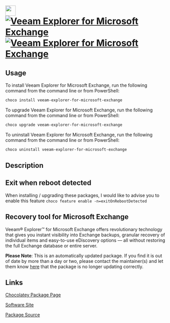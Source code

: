 ﻿# <img src="https://cdn.jsdelivr.net/gh/mkevenaar/chocolatey-packages@4f1f0dcec0b1d2bc6995fa2f21fbe01ad3e3fe62/icons/veeam-explorer-for-microsoft-exchange.png" width="32" height="32"/> [![Veeam Explorer for Microsoft Exchange](https://img.shields.io/chocolatey/v/veeam-explorer-for-microsoft-exchange.svg?label=Veeam+Explorer+for+Microsoft+Exchange)](https://community.chocolatey.org/packages/veeam-explorer-for-microsoft-exchange) [![Veeam Explorer for Microsoft Exchange](https://img.shields.io/chocolatey/dt/veeam-explorer-for-microsoft-exchange.svg)](https://community.chocolatey.org/packages/veeam-explorer-for-microsoft-exchange)

## Usage

To install Veeam Explorer for Microsoft Exchange, run the following command from the command line or from PowerShell:

```powershell
choco install veeam-explorer-for-microsoft-exchange
```

To upgrade Veeam Explorer for Microsoft Exchange, run the following command from the command line or from PowerShell:

```powershell
choco upgrade veeam-explorer-for-microsoft-exchange
```

To uninstall Veeam Explorer for Microsoft Exchange, run the following command from the command line or from PowerShell:

```powershell
choco uninstall veeam-explorer-for-microsoft-exchange
```

## Description

## Exit when reboot detected

When installing / upgrading these packages, I would like to advise you to enable this feature `choco feature enable -n=exitOnRebootDetected`

## Recovery tool for Microsoft Exchange

Veeam® Explorer™ for Microsoft Exchange offers revolutionary technology that gives you instant visibility into Exchange backups, granular recovery of individual items and easy-to-use eDiscovery options — all without restoring the full Exchange database or entire server.

**Please Note**: This is an automatically updated package. If you find it is
out of date by more than a day or two, please contact the maintainer(s) and
let them know [here](https://github.com/mkevenaar/chocolatey-packages/issues) that the package is no longer updating correctly.


## Links

[Chocolatey Package Page](https://community.chocolatey.org/packages/veeam-explorer-for-microsoft-exchange)

[Software Site](http://www.veeam.com/)

[Package Source](https://github.com/mkevenaar/chocolatey-packages/tree/master/automatic/veeam-explorer-for-microsoft-exchange)

